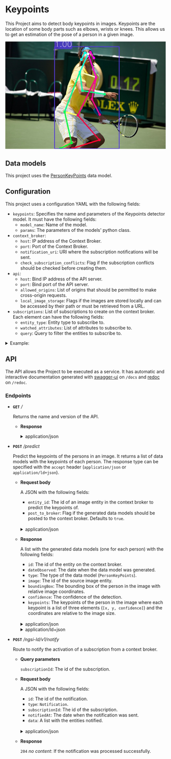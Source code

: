 # Keypoints

This Project aims to detect body keypoints in images. Keypoints are the location of some body parts such as elbows, wrists or knees. This allows us to get an estimation of the pose of a person in a given image.

![keypoints detection](../../../docs/res/keypoints.jpg)

## Data models

This project uses the [PersonKeyPoints](/docs/DataModels/PersonKeyPoints/) data model.

## Configuration

This project uses a configuration YAML with the following fields:

- ``keypoints``: Specifies the name and parameters of the Keypoints detector model. It must have the following fields:
  - ``model_name``: Name of the model.
  - ``params``: The parameters of the models' python class.
- ``context_broker``:
    - ``host``: IP address of the Context Broker.
    - ``port``: Port of the Context Broker.
    - ``notification_uri``: URI where the subscription notifications will be sent.
    - ``check_subscription_conflicts``: Flag if the subscription conflicts should be checked before creating them.
- ``api``:
    - ``host``: Bind IP address of the API server.
    - ``port``: Bind port of the API server.
    - ``allowed_origins``: List of origins that should be permitted to make cross-origin requests.
    - ``local_image_storage``: Flags if the images are stored locally and can be accessed by their path or must be retrieved from a URL.
- ``subscriptions``: List of subscriptions to create on the context broker. Each element can have the following fields:
    - ``entity_type``: Entity type to subscribe to.
    - ``watched_attributes``: List of attributes to subscribe to.
    - ``query``: Query to filter the entities to subscribe to.

<details>
<summary>Example:</summary>

```
keypoints:
  model_name: detectron2
  params:
    model_config: ../../../data/models/detectron2/COCO-Keypoints/keypoint_rcnn_R_50_FPN_3x/keypoint_rcnn_R_50_FPN_3x.yaml
    model_weights: ../../../data/models/detectron2/COCO-Keypoints/keypoint_rcnn_R_50_FPN_3x/model_final_a6e10b.pkl
    confidence_threshold: 0.5
    use_cuda: False

context_broker:
  host: 192.168.0.100
  port: 1026
  notification_uri: http://192.168.0.100:8080/ngsi-ld/v1/notify
  check_subscription_conflicts: True

api:
  host: 0.0.0.0
  port: 8080
  allowed_origins: []
  local_image_storage: True

subscriptions:
  - entity_type: Image
    watched_attributes: ["purpose"]
    query: "purpose==%22Keypoints%22"
```

</details>

## API

The API allows the Project to be executed as a service. It has automatic and interactive documentation generated with [swagger-ui](https://github.com/swagger-api/swagger-ui) on ``/docs`` and [redoc](https://github.com/Redocly/redoc) on ``/redoc``.

### Endpoints

- **``GET``** _/_

    Returns the name and version of the API.

    - **Response**

      <details>
      <summary>application/json</summary>

      ```
      {
        "title": "Keypoints API",
        "version": "0.2.0"
      }
      ```

    </details>

- **``POST``** _/predict_

    Predict the keypoints of the persons in an image. It returns a list of data models with the keypoints of each person. The response type can be specified with the ``accept`` header (``application/json`` or ``application/ld+json``).

    - **Request body**

      A JSON with the following fields:

      - ``entity_id``: The id of an image entity in the context broker to predict the keypoints of.
      - ``post_to_broker``: Flag if the generated data models should be posted to the context broker. Defaults to ``true``.
    
      </br>
      <details>
      <summary>application/json</summary>

      ```
      {
        "entity_id": "string",
        "post_to_broker": true
      }
      ```

    </details>

    - **Response**
    
      A list with the generated data models (one for each person) with the following fields:

      - ``id``: The id of the entity on the context broker.
      - ``dateObserved``: The date when the data model was generated.
      - ``type``: The type of the data model (``PersonKeyPoints``).
      - ``image``: The id of the source image entity.
      - ``boundingBox``: The bounding box of the person in the image with relative image coordinates.
      - ``confidence``: The confidence of the detection.
      - ``keypoints``: The keypoints of the person in the image where each keypoint is a list of three elements (``[x, y, confidence]``) and the coordinates are relative to the image size.

      </br>
      <details>
      <summary>application/json</summary>

      ```
      [
        {
          "id": "urn:ngsi-ld:PersonKeyPoints:Ewr1pesuEe2xXt05bH~uyw",
          "dateObserved": "2023-05-05T10:17:43.886068",
          "type": "PersonKeyPoints",
          "image": "urn:ngsi-ld:Image:XY0r-VgvLkk3G908InXw815d7gtVrB72xqm0K844g6E",
          "boundingBox": {
            "xmin": 0.3064143657684326,
            "ymin": 0.04763534420826396,
            "xmax": 0.7099463462829589,
            "ymax": 0.9976930283271735
          },
          "confidence": 0.9998873472213745,
          "keypoints": {
            "nose": [
              0.5161009430885315,
              0.11442651599645615,
              1.705211877822876
            ],
            "left_eye": [
              0.530274510383606,
              0.09819689393043518,
              2.9264578819274902
            ],
            "right_eye": [
              0.4960910677909851,
              0.10319062322378159,
              0.9791589975357056
            ],
            "left_ear": [
              0.5519519448280334,
              0.15187951922416687,
              0.9948521256446838
            ],
            "right_ear": [
              0.4735800325870514,
              0.16561231017112732,
              2.086688995361328
            ],
            "left_shoulder": [
              0.5652918219566345,
              0.331653892993927,
              0.27620482444763184
            ],
            "right_shoulder": [
              0.4635750651359558,
              0.28421345353126526,
              0.20316766202449799
            ],
            "left_elbow": [
              0.5386120080947876,
              0.5363969206809998,
              0.4380761981010437
            ],
            "right_elbow": [
              0.48024994134902954,
              0.4564972221851349,
              1.025445580482483
            ],
            "left_wrist": [
              0.5878028869628906,
              0.6799667477607727,
              0.6801813244819641
            ],
            "right_wrist": [
              0.6186513900756836,
              0.49020493030548096,
              1.0798372030258179
            ],
            "left_hip": [
              0.4510689377784729,
              0.686208963394165,
              0.1246616467833519
            ],
            "right_hip": [
              0.3693620264530182,
              0.6537497043609619,
              0.08254871517419815
            ],
            "left_knee": [
              0.5861353874206543,
              0.9146721959114075,
              0.3097969591617584
            ],
            "right_knee": [
              0.41271671652793884,
              0.9446346163749695,
              0.37432464957237244
            ],
            "left_ankle": [
              0.41771912574768066,
              0.9945719242095947,
              0.06195808947086334
            ],
            "right_ankle": [
              0.3418484926223755,
              0.9945719242095947,
              0.08313852548599243
            ]
          }
        }
      ]
      ```
      </details>
    
      <details>
      <summary>application/ld+json</summary>

      ```
      [
        {
          "id": "urn:ngsi-ld:PersonKeyPoints:MhqTWesuEe2UVt05bH~uyw",
          "type": "PersonKeyPoints",
          "@context": [
            "https://uri.etsi.org/ngsi-ld/v1/ngsi-ld-core-context.jsonld"
          ],
          "dateObserved": {
            "type": "Property",
            "value": {
              "@type": "DateTime",
              "@value": "2023-05-05T10:18:35Z"
            }
          },
          "image": {
            "type": "Relationship",
            "object": "urn:ngsi-ld:Image:XY0r-VgvLkk3G908InXw815d7gtVrB72xqm0K844g6E"
          },
          "boundingBox": {
            "type": "Property",
            "value": {
              "xmin": 0.3064143657684326,
              "ymin": 0.04763534420826396,
              "xmax": 0.7099463462829589,
              "ymax": 0.9976930283271735
            }
          },
          "confidence": {
            "type": "Property",
            "value": 0.9998873472213745
          },
          "keypoints": {
            "type": "Property",
            "value": {
              "nose": [
                0.5161009430885315,
                0.11442651599645615,
                1.705211877822876
              ],
              "left_eye": [
                0.530274510383606,
                0.09819689393043518,
                2.9264578819274902
              ],
              "right_eye": [
                0.4960910677909851,
                0.10319062322378159,
                0.9791589975357056
              ],
              "left_ear": [
                0.5519519448280334,
                0.15187951922416687,
                0.9948521256446838
              ],
              "right_ear": [
                0.4735800325870514,
                0.16561231017112732,
                2.086688995361328
              ],
              "left_shoulder": [
                0.5652918219566345,
                0.331653892993927,
                0.27620482444763184
              ],
              "right_shoulder": [
                0.4635750651359558,
                0.28421345353126526,
                0.20316766202449799
              ],
              "left_elbow": [
                0.5386120080947876,
                0.5363969206809998,
                0.4380761981010437
              ],
              "right_elbow": [
                0.48024994134902954,
                0.4564972221851349,
                1.025445580482483
              ],
              "left_wrist": [
                0.5878028869628906,
                0.6799667477607727,
                0.6801813244819641
              ],
              "right_wrist": [
                0.6186513900756836,
                0.49020493030548096,
                1.0798372030258179
              ],
              "left_hip": [
                0.4510689377784729,
                0.686208963394165,
                0.1246616467833519
              ],
              "right_hip": [
                0.3693620264530182,
                0.6537497043609619,
                0.08254871517419815
              ],
              "left_knee": [
                0.5861353874206543,
                0.9146721959114075,
                0.3097969591617584
              ],
              "right_knee": [
                0.41271671652793884,
                0.9446346163749695,
                0.37432464957237244
              ],
              "left_ankle": [
                0.41771912574768066,
                0.9945719242095947,
                0.06195808947086334
              ],
              "right_ankle": [
                0.3418484926223755,
                0.9945719242095947,
                0.08313852548599243
              ]
            }
          },
          "dateModified": {
            "type": "Property",
            "value": {
              "@type": "DateTime",
              "@value": "2023-05-05T10:18:36Z"
            }
          },
          "dateCreated": {
            "type": "Property",
            "value": {
              "@type": "DateTime",
              "@value": "2023-05-05T10:18:36Z"
            }
          }
        }
      ]
      ```
      </details>

- **``POST``** _/ngsi-ld/v1/notify_
  
  Route to notify the activation of a subscription from a context broker.

  - **Query parameters**
    
    ``subscriptionId``: The id of the subscription.

  - **Request body**

      A JSON with the following fields:

      - ``id``: The id of the notification.
      - ``type``: ``Notification``.
      - ``subscriptionId``: The id of the subscription.
      - ``notifiedAt``: The date when the notification was sent.
      - ``data``: A list with the entities notified.
    
      </br>
      <details>
      <summary>application/json</summary>

      ```
      {
        "id": "string",
        "type": "Notification",
        "subscriptionId": "string",
        "notifiedAt": "string",
        "data": []
      }
      ```

    </details>

  - **Response**

    ``204`` _no content_: If the notification was processed successfully.